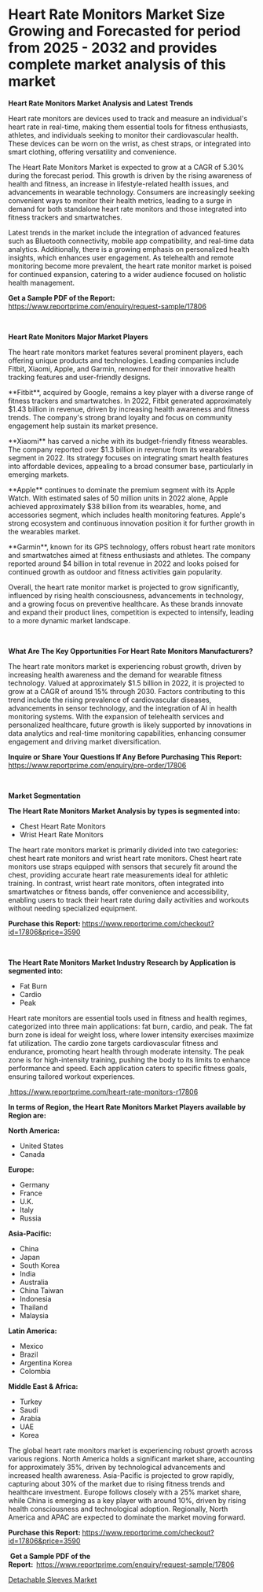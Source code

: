 <p><h1>Heart Rate Monitors Market Size Growing and Forecasted for period from 2025 - 2032 and provides complete market analysis of this market</h1></p><p><strong>Heart Rate Monitors Market Analysis and Latest Trends</strong></p>
<p><p>Heart rate monitors are devices used to track and measure an individual's heart rate in real-time, making them essential tools for fitness enthusiasts, athletes, and individuals seeking to monitor their cardiovascular health. These devices can be worn on the wrist, as chest straps, or integrated into smart clothing, offering versatility and convenience. </p><p>The Heart Rate Monitors Market is expected to grow at a CAGR of 5.30% during the forecast period. This growth is driven by the rising awareness of health and fitness, an increase in lifestyle-related health issues, and advancements in wearable technology. Consumers are increasingly seeking convenient ways to monitor their health metrics, leading to a surge in demand for both standalone heart rate monitors and those integrated into fitness trackers and smartwatches.</p><p>Latest trends in the market include the integration of advanced features such as Bluetooth connectivity, mobile app compatibility, and real-time data analytics. Additionally, there is a growing emphasis on personalized health insights, which enhances user engagement. As telehealth and remote monitoring become more prevalent, the heart rate monitor market is poised for continued expansion, catering to a wider audience focused on holistic health management.</p></p>
<p><strong>Get a Sample PDF of the Report:&nbsp;</strong> <a href="https://www.reportprime.com/enquiry/request-sample/17806?utm_campaign=3046&utm_medium=2&utm_source=Github&utm_content=ia&utm_term=18032025&utm_id=heart-rate-monitors">https://www.reportprime.com/enquiry/request-sample/17806</a></p>
<p>&nbsp;</p>
<p><strong>Heart Rate Monitors Major Market Players</strong></p>
<p><p>The heart rate monitors market features several prominent players, each offering unique products and technologies. Leading companies include Fitbit, Xiaomi, Apple, and Garmin, renowned for their innovative health tracking features and user-friendly designs.</p><p>**Fitbit**, acquired by Google, remains a key player with a diverse range of fitness trackers and smartwatches. In 2022, Fitbit generated approximately $1.43 billion in revenue, driven by increasing health awareness and fitness trends. The company's strong brand loyalty and focus on community engagement help sustain its market presence.</p><p>**Xiaomi** has carved a niche with its budget-friendly fitness wearables. The company reported over $1.3 billion in revenue from its wearables segment in 2022. Its strategy focuses on integrating smart health features into affordable devices, appealing to a broad consumer base, particularly in emerging markets.</p><p>**Apple** continues to dominate the premium segment with its Apple Watch. With estimated sales of 50 million units in 2022 alone, Apple achieved approximately $38 billion from its wearables, home, and accessories segment, which includes health monitoring features. Apple's strong ecosystem and continuous innovation position it for further growth in the wearables market.</p><p>**Garmin**, known for its GPS technology, offers robust heart rate monitors and smartwatches aimed at fitness enthusiasts and athletes. The company reported around $4 billion in total revenue in 2022 and looks poised for continued growth as outdoor and fitness activities gain popularity.</p><p>Overall, the heart rate monitor market is projected to grow significantly, influenced by rising health consciousness, advancements in technology, and a growing focus on preventive healthcare. As these brands innovate and expand their product lines, competition is expected to intensify, leading to a more dynamic market landscape.</p></p>
<p>&nbsp;</p>
<p><strong>What Are The Key Opportunities For Heart Rate Monitors Manufacturers?</strong></p>
<p><p>The heart rate monitors market is experiencing robust growth, driven by increasing health awareness and the demand for wearable fitness technology. Valued at approximately $1.5 billion in 2022, it is projected to grow at a CAGR of around 15% through 2030. Factors contributing to this trend include the rising prevalence of cardiovascular diseases, advancements in sensor technology, and the integration of AI in health monitoring systems. With the expansion of telehealth services and personalized healthcare, future growth is likely supported by innovations in data analytics and real-time monitoring capabilities, enhancing consumer engagement and driving market diversification.</p></p>
<p><strong>Inquire or Share Your Questions If Any Before Purchasing This Report:</strong> <a href="https://www.reportprime.com/enquiry/pre-order/17806?utm_campaign=3046&utm_medium=2&utm_source=Github&utm_content=ia&utm_term=18032025&utm_id=heart-rate-monitors">https://www.reportprime.com/enquiry/pre-order/17806</a></p>
<p>&nbsp;</p>
<p><strong>Market Segmentation</strong></p>
<p><strong>The Heart Rate Monitors Market Analysis by types is segmented into:</strong></p>
<p><ul><li>Chest Heart Rate Monitors</li><li>Wrist Heart Rate Monitors</li></ul></p>
<p><p>The heart rate monitors market is primarily divided into two categories: chest heart rate monitors and wrist heart rate monitors. Chest heart rate monitors use straps equipped with sensors that securely fit around the chest, providing accurate heart rate measurements ideal for athletic training. In contrast, wrist heart rate monitors, often integrated into smartwatches or fitness bands, offer convenience and accessibility, enabling users to track their heart rate during daily activities and workouts without needing specialized equipment.</p></p>
<p><strong>Purchase this Report:&nbsp;</strong><a href="https://www.reportprime.com/checkout?id=17806&price=3590&utm_campaign=3046&utm_medium=2&utm_source=Github&utm_content=ia&utm_term=18032025&utm_id=heart-rate-monitors">https://www.reportprime.com/checkout?id=17806&price=3590</a></p>
<p>&nbsp;</p>
<p><strong>The Heart Rate Monitors Market Industry Research by Application is segmented into:</strong></p>
<p><ul><li>Fat Burn</li><li>Cardio</li><li>Peak</li></ul></p>
<p><p>Heart rate monitors are essential tools used in fitness and health regimes, categorized into three main applications: fat burn, cardio, and peak. The fat burn zone is ideal for weight loss, where lower intensity exercises maximize fat utilization. The cardio zone targets cardiovascular fitness and endurance, promoting heart health through moderate intensity. The peak zone is for high-intensity training, pushing the body to its limits to enhance performance and speed. Each application caters to specific fitness goals, ensuring tailored workout experiences.</p></p>
<p><a href="https://www.reportprime.com/heart-rate-monitors-r17806?utm_campaign=3046&utm_medium=2&utm_source=Github&utm_content=ia&utm_term=18032025&utm_id=heart-rate-monitors">&nbsp;https://www.reportprime.com/heart-rate-monitors-r17806</a></p>
<p><strong>In terms of Region, the Heart Rate Monitors Market Players available by Region are:</strong></p>
<p>
    <p> <strong> North America: </strong>
        <ul>
            <li>United States</li>
            <li>Canada</li>
        </ul>
        </p> 
    <p> <strong> Europe: </strong>
        <ul>
            <li>Germany</li>
            <li>France</li>
            <li>U.K.</li>
            <li>Italy</li>
            <li>Russia</li>
        </ul>
        </p> 
    <p> <strong> Asia-Pacific: </strong>
        <ul>
            <li>China</li>
            <li>Japan</li>
            <li>South Korea</li>
            <li>India</li>
            <li>Australia</li>
            <li>China Taiwan</li>
            <li>Indonesia</li>
            <li>Thailand</li>
            <li>Malaysia</li>
        </ul>
        </p> 
    <p> <strong> Latin America: </strong>
        <ul>
            <li>Mexico</li>
            <li>Brazil</li>
            <li>Argentina Korea</li>
            <li>Colombia</li>
        </ul>
        </p> 
    <p> <strong> Middle East & Africa: </strong>
        <ul>
            <li>Turkey</li>
            <li>Saudi</li>
            <li>Arabia</li>
            <li>UAE</li>
            <li>Korea</li>
        </ul>
    </p>
    </p>
<p><p>The global heart rate monitors market is experiencing robust growth across various regions. North America holds a significant market share, accounting for approximately 35%, driven by technological advancements and increased health awareness. Asia-Pacific is projected to grow rapidly, capturing about 30% of the market due to rising fitness trends and healthcare investment. Europe follows closely with a 25% market share, while China is emerging as a key player with around 10%, driven by rising health consciousness and technological adoption. Regionally, North America and APAC are expected to dominate the market moving forward.</p></p>
<p><strong>Purchase this Report: </strong><a href="https://www.reportprime.com/checkout?id=17806&price=3590&utm_campaign=3046&utm_medium=2&utm_source=Github&utm_content=ia&utm_term=18032025&utm_id=heart-rate-monitors">https://www.reportprime.com/checkout?id=17806&price=3590</a></p>
<p>&nbsp;<strong>Get a Sample PDF of the Report:&nbsp;&nbsp;</strong><a href="https://www.reportprime.com/enquiry/request-sample/17806?utm_campaign=3046&utm_medium=2&utm_source=Github&utm_content=ia&utm_term=18032025&utm_id=heart-rate-monitors">https://www.reportprime.com/enquiry/request-sample/17806</a></p>
<p><strong></strong></p>
<p><p><a href="https://github.com/berbelsagwan/Market-Research-Report-List-1/blob/main/detachable-sleeves-market.md?utm_campaign=3046&utm_medium=2&utm_source=Github&utm_content=ia&utm_term=18032025&utm_id=heart-rate-monitors">Detachable Sleeves Market</a></p></p>